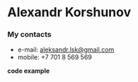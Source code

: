 # Alexandr Korshunov

### My contacts

* e-mail: aleksandr.lsk@gmail.com
* mobile: +7 701 8 569 569












**code example**






